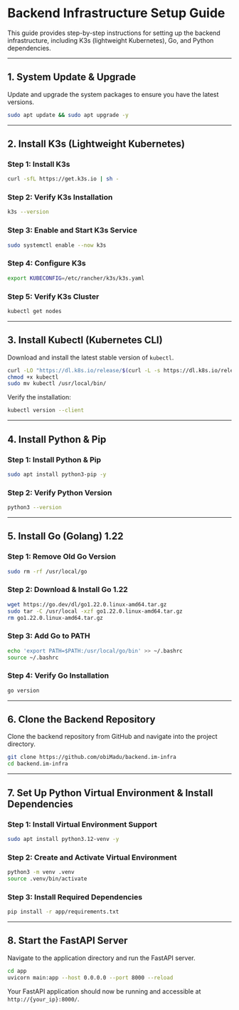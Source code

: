 # Backend Infrastructure Setup Guide

This guide provides step-by-step instructions for setting up the backend infrastructure, including K3s (lightweight Kubernetes), Go, and Python dependencies.

---

## **1. System Update & Upgrade**
Update and upgrade the system packages to ensure you have the latest versions.
```sh
sudo apt update && sudo apt upgrade -y
```

---

## **2. Install K3s (Lightweight Kubernetes)**
### **Step 1: Install K3s**
```sh
curl -sfL https://get.k3s.io | sh -
```

### **Step 2: Verify K3s Installation**
```sh
k3s --version
```

### **Step 3: Enable and Start K3s Service**
```sh
sudo systemctl enable --now k3s
```

### **Step 4: Configure K3s**
```sh
export KUBECONFIG=/etc/rancher/k3s/k3s.yaml
```

### **Step 5: Verify K3s Cluster**
```sh
kubectl get nodes
```

---

## **3. Install Kubectl (Kubernetes CLI)**
Download and install the latest stable version of `kubectl`.
```sh
curl -LO "https://dl.k8s.io/release/$(curl -L -s https://dl.k8s.io/release/stable.txt)/bin/linux/amd64/kubectl"
chmod +x kubectl
sudo mv kubectl /usr/local/bin/
```

Verify the installation:
```sh
kubectl version --client
```

---

## **4. Install Python & Pip**
### **Step 1: Install Python & Pip**
```sh
sudo apt install python3-pip -y
```

### **Step 2: Verify Python Version**
```sh
python3 --version
```



---

## **5. Install Go (Golang) 1.22**
### **Step 1: Remove Old Go Version**
```sh
sudo rm -rf /usr/local/go
```

### **Step 2: Download & Install Go 1.22**
```sh
wget https://go.dev/dl/go1.22.0.linux-amd64.tar.gz
sudo tar -C /usr/local -xzf go1.22.0.linux-amd64.tar.gz
rm go1.22.0.linux-amd64.tar.gz
```

### **Step 3: Add Go to PATH**
```sh
echo 'export PATH=$PATH:/usr/local/go/bin' >> ~/.bashrc
source ~/.bashrc
```

### **Step 4: Verify Go Installation**
```sh
go version
```

---

## **6. Clone the Backend Repository**
Clone the backend repository from GitHub and navigate into the project directory.
```sh
git clone https://github.com/obiMadu/backend.im-infra
cd backend.im-infra
```

---

## **7. Set Up Python Virtual Environment & Install Dependencies**
### **Step 1: Install Virtual Environment Support**
```sh
sudo apt install python3.12-venv -y
```

### **Step 2: Create and Activate Virtual Environment**
```sh
python3 -m venv .venv
source .venv/bin/activate
```

### **Step 3: Install Required Dependencies**
```sh
pip install -r app/requirements.txt
```

---

## **8. Start the FastAPI Server**
Navigate to the application directory and run the FastAPI server.
```sh
cd app
uvicorn main:app --host 0.0.0.0 --port 8000 --reload
```

Your FastAPI application should now be running and accessible at `http://{your_ip}:8000/`.

